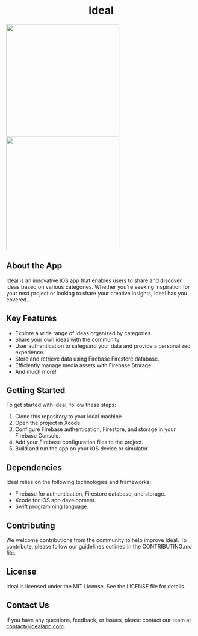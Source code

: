 <h1 align="center">Ideal</h1>

<img src="https://github.com/AlexandruTud/iOS-App-in-SwiftUI-Ideal/raw/main/assets/95827917/dc8f3a4b-dc24-4a4d-b968-12deb3a47bf3.png" width="300px;">

<img src="https://github.com/AlexandruTud/iOS-App-in-SwiftUI-Ideal/raw/main/assets/95827917/fa996f87-85c7-41e7-a05e-6f455e4b6e20.png" width="300px;">



<h2>About the App</h2>
<p>Ideal is an innovative iOS app that enables users to share and discover ideas based on various categories. Whether you're seeking inspiration for your next project or looking to share your creative insights, Ideal has you covered.</p>

<h2>Key Features</h2>
<ul>
        <li>Explore a wide range of ideas organized by categories.</li>
        <li>Share your own ideas with the community.</li>
        <li>User authentication to safeguard your data and provide a personalized experience.</li>
        <li>Store and retrieve data using Firebase Firestore database.</li>
        <li>Efficiently manage media assets with Firebase Storage.</li>
        <li>And much more!</li>
    </ul>

  <h2>Getting Started</h2>
    <p>To get started with Ideal, follow these steps:</p>
    <ol>
        <li>Clone this repository to your local machine.</li>
        <li>Open the project in Xcode.</li>
        <li>Configure Firebase authentication, Firestore, and storage in your Firebase Console.</li>
        <li>Add your Firebase configuration files to the project.</li>
        <li>Build and run the app on your iOS device or simulator.</li>
    </ol>

  <h2>Dependencies</h2>
    <p>Ideal relies on the following technologies and frameworks:</p>
    <ul>
        <li>Firebase for authentication, Firestore database, and storage.</li>
        <li>Xcode for iOS app development.</li>
        <li>Swift programming language.</li>
        <!-- Add any additional dependencies here -->
    </ul>

<h2>Contributing</h2>
    <p>We welcome contributions from the community to help improve Ideal. To contribute, please follow our guidelines outlined in the CONTRIBUTING.md file.</p>

  <h2>License</h2>
    <p>Ideal is licensed under the MIT License. See the LICENSE file for details.</p>

  <h2>Contact Us</h2>
    <p>If you have any questions, feedback, or issues, please contact our team at <a href="mailto:contact@idealapp.com">contact@idealapp.com</a>.</p>


